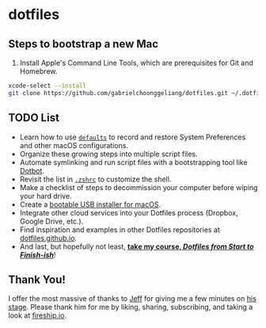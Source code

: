 # dotfiles

## Steps to bootstrap a new Mac

1. Install Apple's Command Line Tools, which are prerequisites for Git and Homebrew.

```zsh
xcode-select --install
git clone https://github.com/gabrielchoonggeliang/dotfiles.git ~/.dotfiles
```

## TODO List

- Learn how to use [`defaults`](https://macos-defaults.com/#%F0%9F%99%8B-what-s-a-defaults-command) to record and restore System Preferences and other macOS configurations.
- Organize these growing steps into multiple script files.
- Automate symlinking and run script files with a bootstrapping tool like [Dotbot](https://github.com/anishathalye/dotbot).
- Revisit the list in [`.zshrc`](.zshrc) to customize the shell.
- Make a checklist of steps to decommission your computer before wiping your hard drive.
- Create a [bootable USB installer for macOS](https://support.apple.com/en-us/HT201372).
- Integrate other cloud services into your Dotfiles process (Dropbox, Google Drive, etc.).
- Find inspiration and examples in other Dotfiles repositories at [dotfiles.github.io](https://dotfiles.github.io/).
- And last, but hopefully not least, [**take my course, *Dotfiles from Start to Finish-ish***](https://www.udemy.com/course/dotfiles-from-start-to-finish-ish/?referralCode=445BE0B541C48FE85276 "Learn Dotfiles from Start to Finish-ish on Udemy"
)!

## Thank You!

I offer the most massive of thanks to [Jeff](https://twitter.com/jeffdelaney23 "Follow Jeff Delaney on Twitter") for giving me a few minutes on [his stage](https://fireship.page.link/youtube "Fireship YouTube Channel"). Please thank him for me by liking, sharing, subscribing, and taking a look at [fireship.io](https://fireship.io/ "Build and ship 🔥 your app ⚡ faster").